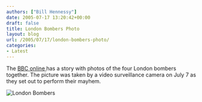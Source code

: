 ```yaml
---
authors: ["Bill Hennessy"]
date: 2005-07-17 13:20:42+00:00
draft: false
title: London Bombers Photo
layout: blog
url: /2005/07/17/london-bombers-photo/
categories:
- Latest
---
```


The [BBC online ](https://news.bbc.co.uk/2/hi/uk_news/politics/4689739.stm)has a story with photos of the four London bombers together.  The picture was taken by a video surveillance camera on July 7 as they set out to perform their mayhem.

![London Bombers](/wp-content/bombers.jpg)

